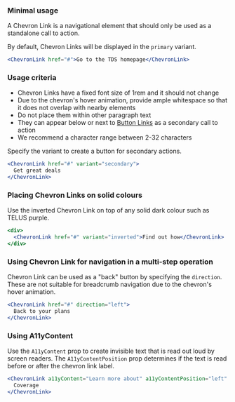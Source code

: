 ### Minimal usage

A Chevron Link is a navigational element that should only be used as a standalone call to action.

By default, Chevron Links will be displayed in the `primary` variant.

```jsx
<ChevronLink href="#">Go to the TDS homepage</ChevronLink>
```

### Usage criteria

* Chevron Links have a fixed font size of 1rem and it should not change
* Due to the chevron's hover animation, provide ample whitespace so that it does not overlap with nearby elements
* Do not place them within other paragraph text
* They can appear below or next to [Button Links](#linkbutton) as a secondary call to action
* We recommend a character range between 2-32 characters

Specify the variant to create a button for secondary actions.

```jsx
<ChevronLink href="#" variant="secondary">
  Get great deals
</ChevronLink>
```

### Placing Chevron Links on solid colours

Use the inverted Chevron Link on top of any solid dark colour such as TELUS purple.

```jsx { "props": { "className": "docs_purple-block" } }
<div>
  <ChevronLink href="#" variant="inverted">Find out how</ChevronLink>
</div>
```

### Using Chevron Link for navigation in a multi-step operation

Chevron Link can be used as a "back" button by specifying the `direction`. These are not suitable for breadcrumb navigation due to the chevron's hover animation.

```jsx
<ChevronLink href="#" direction="left">
  Back to your plans
</ChevronLink>
```

### Using A11yContent

Use the `A11yContent` prop to create invisible text that is read out loud by screen readers. The `A11yContentPosition` prop determines if the text is read before or after the chevron link label.

```jsx
<ChevronLink a11yContent="Learn more about" a11yContentPosition="left" href="#">
  Coverage
</ChevronLink>
```
